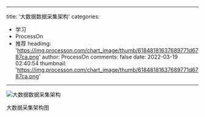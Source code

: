
---
title: '大数据数据采集架构'
categories: 
 - 学习
 - ProcessOn
 - 推荐
headimg: 'https://img.processon.com/chart_image/thumb/61848181637689771d6787ca.png'
author: ProcessOn
comments: false
date: 2022-03-19 02:40:54
thumbnail: 'https://img.processon.com/chart_image/thumb/61848181637689771d6787ca.png'
---

<div>   
<img class="thumb" alt="大数据数据采集架构" src="https://img.processon.com/chart_image/thumb/61848181637689771d6787ca.png" referrerpolicy="no-referrer">
<p>大数据采集架构图</p>  
</div>
            